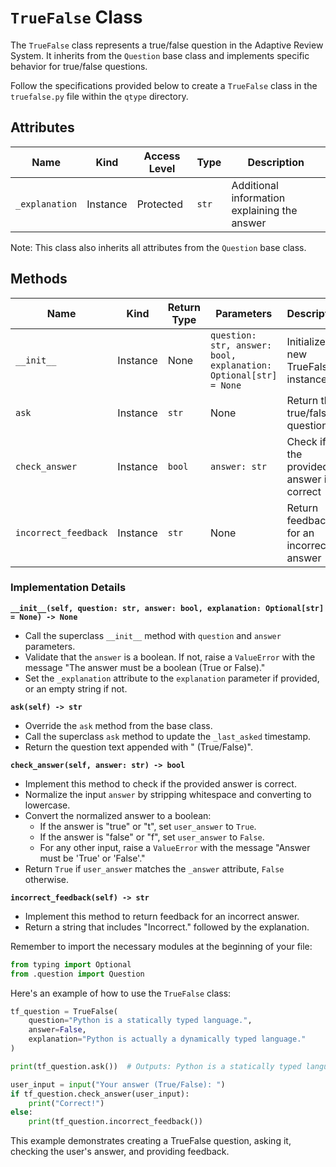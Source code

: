 # `TrueFalse` Class

The `TrueFalse` class represents a true/false question in the Adaptive Review System. It inherits from the `Question` base class and implements specific behavior for true/false questions.

Follow the specifications provided below to create a `TrueFalse` class in the `truefalse.py` file within the `qtype` directory.

## Attributes

| Name          | Kind     | Access Level | Type     | Description                                    |
|---------------|----------|--------------|----------|------------------------------------------------|
| `_explanation`| Instance | Protected    | `str`    | Additional information explaining the answer   |

Note: This class also inherits all attributes from the `Question` base class.

## Methods

| Name                 | Kind     | Return Type | Parameters                                        | Description                                           |
|----------------------|----------|-------------|---------------------------------------------------|-------------------------------------------------------|
| `__init__`           | Instance | None        | `question: str, answer: bool, explanation: Optional[str] = None` | Initialize a new TrueFalse instance |
| `ask`                | Instance | `str`       | None                                              | Return the true/false question                        |
| `check_answer`       | Instance | `bool`      | `answer: str`                                     | Check if the provided answer is correct               |
| `incorrect_feedback` | Instance | `str`       | None                                              | Return feedback for an incorrect answer               |

### Implementation Details

**`__init__(self, question: str, answer: bool, explanation: Optional[str] = None) -> None`**
- Call the superclass `__init__` method with `question` and `answer` parameters.
- Validate that the `answer` is a boolean. If not, raise a `ValueError` with the message "The answer must be a boolean (True or False)."
- Set the `_explanation` attribute to the `explanation` parameter if provided, or an empty string if not.

**`ask(self) -> str`**
- Override the `ask` method from the base class.
- Call the superclass `ask` method to update the `_last_asked` timestamp.
- Return the question text appended with " (True/False)".

**`check_answer(self, answer: str) -> bool`**
- Implement this method to check if the provided answer is correct.
- Normalize the input `answer` by stripping whitespace and converting to lowercase.
- Convert the normalized answer to a boolean:
  - If the answer is "true" or "t", set `user_answer` to `True`.
  - If the answer is "false" or "f", set `user_answer` to `False`.
  - For any other input, raise a `ValueError` with the message "Answer must be 'True' or 'False'."
- Return `True` if `user_answer` matches the `_answer` attribute, `False` otherwise.

**`incorrect_feedback(self) -> str`**
- Implement this method to return feedback for an incorrect answer.
- Return a string that includes "Incorrect." followed by the explanation.

Remember to import the necessary modules at the beginning of your file:

```python
from typing import Optional
from .question import Question
```

Here's an example of how to use the `TrueFalse` class:

```python
tf_question = TrueFalse(
    question="Python is a statically typed language.",
    answer=False,
    explanation="Python is actually a dynamically typed language."
)

print(tf_question.ask())  # Outputs: Python is a statically typed language. (True/False)

user_input = input("Your answer (True/False): ")
if tf_question.check_answer(user_input):
    print("Correct!")
else:
    print(tf_question.incorrect_feedback())
```

This example demonstrates creating a TrueFalse question, asking it, checking the user's answer, and providing feedback.